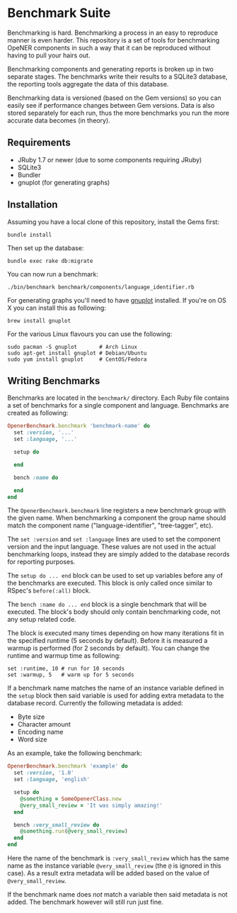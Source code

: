 # Benchmark Suite

Benchmarking is hard. Benchmarking a process in an easy to reproduce manner is
even harder. This repository is a set of tools for benchmarking OpeNER
components in such a way that it can be reproduced without having to pull your
hairs out.

Benchmarking components and generating reports is broken up in two separate
stages. The benchmarks write their results to a SQLite3 database, the reporting
tools aggregate the data of this database.

Benchmarking data is versioned (based on the Gem versions) so you can easily
see if performance changes between Gem versions. Data is also stored separately
for each run, thus the more benchmarks you run the more accurate data becomes
(in theory).

## Requirements

* JRuby 1.7 or newer (due to some components requiring JRuby)
* SQLite3
* Bundler
* gnuplot (for generating graphs)

## Installation

Assuming you have a local clone of this repository, install the Gems first:

    bundle install

Then set up the database:

    bundle exec rake db:migrate

You can now run a benchmark:

    ./bin/benchmark benchmark/components/language_identifier.rb

For generating graphs you'll need to have [gnuplot](http://www.gnuplot.info/)
installed. If you're on OS X you can install this as following:

    brew install gnuplot

For the various Linux flavours you can use the following:

    sudo pacman -S gnuplot       # Arch Linux
    sudo apt-get install gnuplot # Debian/Ubuntu
    sudo yum install gnuplot     # CentOS/Fedora

## Writing Benchmarks

Benchmarks are located in the `benchmark/` directory. Each Ruby file contains a
set of benchmarks for a single component and language. Benchmarks are created
as following:

```ruby
OpenerBenchmark.benchmark 'benchmark-name' do
  set :version, '...'
  set :language, '...'

  setup do

  end

  bench :name do

  end
end
```

The `OpenerBenchmark.benchmark` line registers a new benchmark group with the
given name. When benchmarking a component the group name should match the
component name ("language-identifier", "tree-tagger", etc).

The `set :version` and `set :language` lines are used to set the component
version and the input language. These values are not used in the actual
benchmarking loops, instead they are simply added to the database records for
reporting purposes.

The `setup do ... end` block can be used to set up variables before any of the
benchmarks are executed. This block is only called once similar to RSpec's
`before(:all)` block.

The `bench :name do ... end` block is a single benchmark that will be executed.
The block's body should only contain benchmarking code, not any setup related
code.

The block is executed many times depending on how many iterations fit in the
specified runtime (5 seconds by default). Before it is measured a warmup is
performed (for 2 seconds by default). You can change the runtime and warmup
time as following:

    set :runtime, 10 # run for 10 seconds
    set :warmup, 5   # warm up for 5 seconds

If a benchmark name matches the name of an instance variable defined in the
`setup` block then said variable is used for adding extra metadata to the
database record. Currently the following metadata is added:

* Byte size
* Character amount
* Encoding name
* Word size

As an example, take the following benchmark:

```ruby
OpenerBenchmark.benchmark 'example' do
  set :version, '1.0'
  set :language, 'english'

  setup do
    @something = SomeOpenerClass.new
    @very_small_review = 'It was simply amazing!'
  end

  bench :very_small_review do
    @something.run(@very_small_review)
  end
end
```

Here the name of the benchmark is `:very_small_review` which has the same name
as the instance variable `@very_small_review` (the `@` is ignored in this
case). As a result extra metadata will be added based on the value of
`@very_small_review`.

If the benchmark name does *not* match a variable then said metadata is not
added. The benchmark however will still run just fine.
